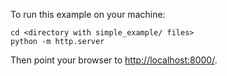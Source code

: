 To run this example on your machine: 

```
cd <directory with simple_example/ files> 
python -m http.server 
```

Then point your browser to [http://localhost:8000/](http://localhost:8000/).
